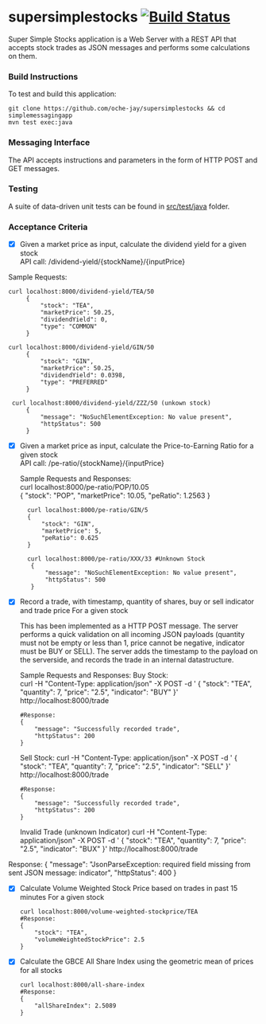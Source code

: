 # supersimplestocks [![Build Status](https://travis-ci.org/oche-jay/supersimplestocks.svg?branch=master)](https://travis-ci.org/oche-jay/simplemessagingapp)

Super Simple Stocks application is a Web Server with a REST API that accepts stock trades as JSON messages and performs
some calculations on them.

### Build Instructions
To test and build this application:

    git clone https://github.com/oche-jay/supersimplestocks && cd simplemessagingapp
    mvn test exec:java
    
### Messaging Interface
 The API accepts instructions and parameters in the form of HTTP POST and GET messages.
  
 ### Testing
A suite of data-driven unit tests can be found in  [src/test/java](/src/test/java/) folder.

 ### Acceptance Criteria                             

  - [x] Given a market price as input, calculate the dividend yield for a given stock  
        API call: /dividend-yield/{stockName}/{inputPrice}
        
  Sample Requests: 
  
    curl localhost:8000/dividend-yield/TEA/50 
         {
             "stock": "TEA",
             "marketPrice": 50.25,
             "dividendYield": 0,
             "type": "COMMON"
         }
 
    curl localhost:8000/dividend-yield/GIN/50  
         {
             "stock": "GIN",
             "marketPrice": 50.25,
             "dividendYield": 0.0398,
             "type": "PREFERRED"
         }
             
     curl localhost:8000/dividend-yield/ZZZ/50 (unkown stock)
         {
             "message": "NoSuchElementException: No value present",
             "httpStatus": 500
         }

  - [x]  Given a market price as input, calculate the Price-to-Earning Ratio for a given stock  
         API call: /pe-ratio/{stockName}/{inputPrice}
                   
     Sample Requests and Responses:  
           curl localhost:8000/pe-ratio/POP/10.05  
           {
              "stock": "POP",
              "marketPrice": 10.05,
              "peRatio": 1.2563
           }
            
           curl localhost:8000/pe-ratio/GIN/5    
           {
               "stock": "GIN",
               "marketPrice": 5,
               "peRatio": 0.625
           }          
            
           curl localhost:8000/pe-ratio/XXX/33 #Unknown Stock
            {
                "message": "NoSuchElementException: No value present",
                "httpStatus": 500
            }
            
  - [x] Record a trade, with timestamp, quantity of shares, buy or sell indicator and trade price For a given stock
  

    This has been implemented as a HTTP POST message. The server performs a quick validation on all incoming 
    JSON payloads (quantity must not be empty or less than 1, price cannot be negative, indicator 
    must be BUY or SELL). The server adds the timestamp to the payload on the serverside, and records the trade
    in an internal datastructure.
    
    Sample Requests and Responses: 
    Buy Stock:     
        curl -H "Content-Type: application/json" -X POST -d ' 
        {
                "stock": "TEA",
                "quantity": 7,
                "price": "2.5",
                "indicator": "BUY"
        }' http://localhost:8000/trade
 
        #Response:
        {
            "message": "Successfully recorded trade",
            "httpStatus": 200
        }

    Sell Stock:
        curl -H "Content-Type: application/json" -X POST -d ' 
        {
                "stock": "TEA",
                "quantity": 7,
                "price": "2.5",
                "indicator": "SELL"
        }' http://localhost:8000/trade
   
        #Response:
        {
            "message": "Successfully recorded trade",
            "httpStatus": 200
        }
          
    Invalid Trade (unknown Indicator)
        curl -H "Content-Type: application/json" -X POST -d ' 
        {
                "stock": "TEA",
                "quantity": 7,
                "price": "2.5",
                "indicator": "BUX"
        }' http://localhost:8000/trade
                
   Response:
       {
           "message": "JsonParseException: required field missing from sent JSON message: indicator",
           "httpStatus": 400
       }
         
 
                
  - [x] Calculate Volume Weighted Stock Price based on trades in past 15 minutes For a given stock
        
        curl localhost:8000/volume-weighted-stockprice/TEA
        #Response:
        {
            "stock": "TEA",
            "volumeWeightedStockPrice": 2.5
        }
  
  
  - [x] Calculate the GBCE All Share Index using the geometric mean of prices for all stocks
        
        curl localhost:8000/all-share-index
        #Response:
        {
            "allShareIndex": 2.5089
        }

